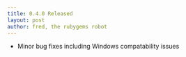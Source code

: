 ```yaml
---
title: 0.4.0 Released
layout: post
author: fred, the rubygems robot
---
```


* Minor bug fixes including Windows compatability issues
